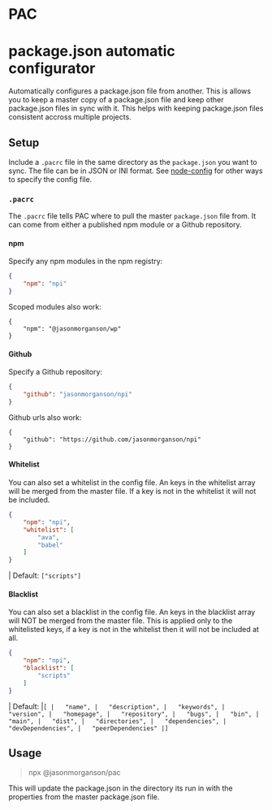 PAC
===

# package.json automatic configurator

Automatically configures a package.json file from another. This is allows you to
keep a master copy of a package.json file and keep other package.json files in
sync with it. This helps with keeping package.json files consistent accross
multiple projects.

## Setup

Include a `.pacrc` file in the same directory as the `package.json` you want to
sync. The file can be in JSON or INI format. See
[node-config](https://github.com/lorenwest/node-config) for other ways to
specify the config file.

### `.pacrc`

The `.pacrc` file tells PAC where to pull the master `package.json` file from.
It can come from either a published npm module or a Github repository.

#### npm

Specify any npm modules in the npm registry:
```json
{
    "npm": "npi"
}
```

Scoped modules also work:
```jsaon
{
    "npm": "@jasonmorganson/wp"
}
```

#### Github

Specify a Github repository:
```json
{
    "github": "jasonmorganson/npi"
}
```

Github urls also work:
```jsaon
{
    "github": "https://github.com/jasonmorganson/npi"
}
```

#### Whitelist

You can also set a whitelist in the config file. An keys in the whitelist array
will be merged from the master file. If a key is not in the whitelist it will
not be included.

```json
{
    "npm": "npi",
    "whitelist": [
        "ava",
        "babel"
    ]
}
```

| Default: `["scripts"]`

#### Blacklist

You can also set a blacklist in the config file. An keys in the blacklist array
will NOT be merged from the master file. This is applied only to the whitelisted
keys, if a key is not in the whitelist then it will not be included at all.

```json
{
    "npm": "npi",
    "blacklist": [
        "scripts"
    ]
}
```

| Default:
|`[
|   "name",
|   "description",
|   "keywords",
|   "version",
|   "homepage",
|   "repository",
|   "bugs",
|   "bin",
|   "main",
|   "dist",
|   "directories",
|   "dependencies",
|   "devDependencies",
|   "peerDependencies"
|]`

## Usage

> npx @jasonmorganson/pac

This will update the package.json in the directory its run in with the
properties from the master package.json file.
